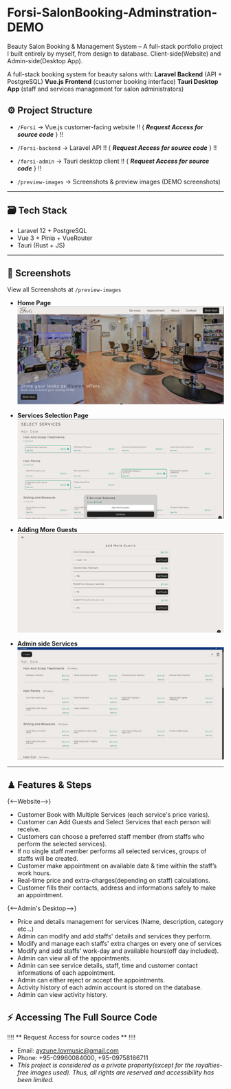 # Forsi-SalonBooking-Adminstration-DEMO

Beauty Salon Booking & Management System – A full-stack portfolio project I built entirely by myself, from design to database.
Client-side(Website) and Admin-side(Desktop App).



A full-stack booking system for beauty salons with:
 **Laravel Backend** (API + PostgreSQL)
 **Vue.js Frontend** (customer booking interface)
 **Tauri Desktop App** (staff and services management for salon administrators)

## ⚙ Project Structure ##
- `/Forsi` → Vue.js customer-facing website  !! { ***Request Access for source code*** } !!
- `/Forsi-backend` → Laravel API  !! { ***Request Access for source code*** } !!
- `/forsi-admin` → Tauri desktop client  !! { ***Request Access for source code*** } !!

- `/preview-images` → Screenshots & preview images (DEMO screenshots)


--------------------------------------------------------------

## 🗃 Tech Stack  ##
- Laravel 12 + PostgreSQL
- Vue 3 + Pinia + VueRouter
- Tauri (Rust + JS)

--------------------------------------------------------------
## 🎥 Screenshots ##
View all Screenshots at  `/preview-images`
- **Home Page**  
   ![Home](./preview-images/Client%28Website%29/1.%20home.PNG)

- **Services Selection Page**
   ![Services](./preview-images/Client%28Website%29/3.%20ServicesSelection.PNG)

- **Adding More Guests**  
   ![Guests](./preview-images/Client%28Website%29/4.%20AddMoreGuest.PNG)

- **Admin side Services**
   ![AdminServices](./preview-images/Admin%28Desktop%29/1.%20Services&Category_Admin.PNG)


---------------------------------------------------------------
  
## ♟ Features & Steps ##

 {<--Website-->}
  - Customer Book with Multiple Services (each service's price varies).
  - Customer can Add Guests and Select Services that each person will receive.
  - Customers can choose a preferred staff member (from staffs who perform the selected services).
  - If no single staff member performs all selected services, groups of staffs will be created.
  - Customer make appointment on available date & time within the staff’s work hours.
  - Real-time price and extra-charges(depending on staff) calculations.
  - Customer fills their contacts, address and informations safely to make an appointment.

 {<--Admin's Desktop-->}
  - Price and details management for services (Name, description, category etc...)
  - Admin can modify and add staffs' details and services they perform.
  - Modify and manage each staffs' extra charges on every one of services
  - Modify and add staffs' work-day and available hours(off day included).
  - Admin can view all of the appointments.
  - Admin can see service details, staff, time and customer contact informations of each appointment.
  - Admin can either reject or accept the appointments.
  - Activity history of each admin account is stored on the database.
  - Admin can view activity history.

## ⚡ Accessing The Full Source Code

!!!! ** Request Access for source codes ** !!!!
 - Email: ayzune.lovmusic@gmail.com
 - Phone: +95-09960084000, +95-09758186711
 - *This project is considered as a private property(except for the royalties-free images used). Thus, all rights are reserved and accessibility has been limited.*

